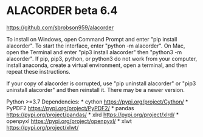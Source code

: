 # ALACORDER beta 6.4

https://github.com/sbrobson959/alacorder

To install on Windows, open Command Prompt and enter "pip install alacorder". To start the interface, enter "python -m alacorder". On Mac, open the Terminal and enter "pip3 install alacorder" then "python3 -m alacorder". If pip, pip3, python, or python3 do not work from your computer, install anaconda, create a virtual environment, open a terminal, and then repeat these instructions.

If your copy of alacorder is corrupted, use "pip uninstall alacorder" or "pip3 uninstall alacorder" and then reinstall it. There may be a newer version.

Python >=3.7
Dependencies:
	 *	cython			https://pypi.org/project/Cython/
	 *	PyPDF2			https://pypi.org/project/PyPDF2/
	 *	pandas			https://pypi.org/project/pandas/
	 *	xlrd			https://pypi.org/project/xlrd/
	 *	openpyxl		https://pypi.org/project/openpyxl/
	 *	xlwt			https://pypi.org/project/xlwt/
